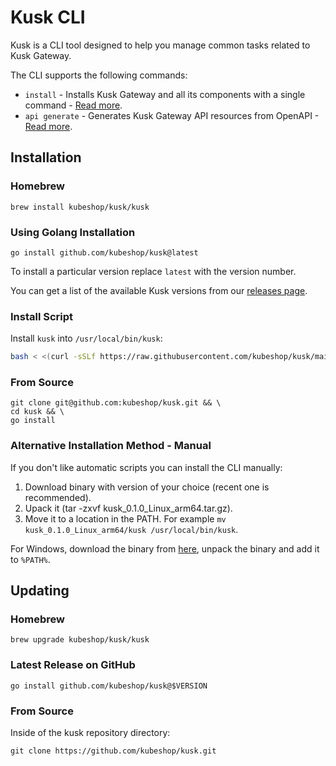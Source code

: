 # Kusk CLI

Kusk is a CLI tool designed to help you manage common tasks related to Kusk Gateway.

The CLI supports the following commands:

- `install` - Installs Kusk Gateway and all its components with a single command - [Read more](install-cmd.md).  
- `api generate` - Generates Kusk Gateway API resources from OpenAPI - [Read more](generate-cmd.md).

## **Installation**

### **Homebrew**

```
brew install kubeshop/kusk/kusk
```

### **Using Golang Installation**

```
go install github.com/kubeshop/kusk@latest
```

To install a particular version replace `latest` with the version number.

You can get a list of the available Kusk versions from our [releases page](https://github.com/kubeshop/kusk/releases).

### **Install Script**
Install `kusk` into `/usr/local/bin/kusk`:

```sh
bash < <(curl -sSLf https://raw.githubusercontent.com/kubeshop/kusk/main/scripts/install.sh)
```

### **From Source**
```
git clone git@github.com:kubeshop/kusk.git && \
cd kusk && \
go install
```

### **Alternative Installation Method - Manual**

If you don't like automatic scripts you can install the CLI manually:

1. Download binary with version of your choice (recent one is recommended).
2. Upack it (tar -zxvf kusk_0.1.0_Linux_arm64.tar.gz).
3. Move it to a location in the PATH. For example `mv kusk_0.1.0_Linux_arm64/kusk /usr/local/bin/kusk`.

For Windows, download the binary from [here](https://github.com/kubeshop/kusk/releases), unpack the binary and add it to `%PATH%`. 

## **Updating**
### **Homebrew**

```
brew upgrade kubeshop/kusk/kusk
```

### **Latest Release on GitHub**

```
go install github.com/kubeshop/kusk@$VERSION
```

### **From Source**

Inside of the kusk repository directory:

```
git clone https://github.com/kubeshop/kusk.git
```
